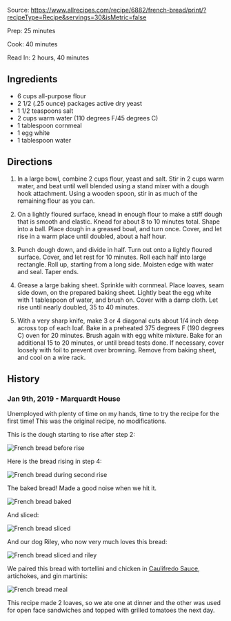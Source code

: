 Source: https://www.allrecipes.com/recipe/6882/french-bread/print/?recipeType=Recipe&servings=30&isMetric=false

Prep: 25 minutes

Cook: 40 minutes

Read In: 2 hours, 40 minutes

## Ingredients

* 6 cups all-purpose flour
* 2 1/2 (.25 ounce) packages active dry yeast
* 1 1/2 teaspoons salt
* 2 cups warm water (110 degrees F/45 degrees C)
* 1 tablespoon cornmeal
* 1 egg white
* 1 tablespoon water


## Directions

1. In a large bowl, combine 2 cups flour, yeast and salt. Stir in 2 cups warm water, and beat until well blended using a stand mixer with a dough hook attachment. Using a wooden spoon, stir in as much of the remaining flour as you can.

1. On a lightly floured surface, knead in enough flour to make a stiff dough that is smooth and elastic. Knead for about 8 to 10 minutes total. Shape into a ball. Place dough in a greased bowl, and turn once. Cover, and let rise in a warm place until doubled, about a half hour.

1. Punch dough down, and divide in half. Turn out onto a lightly floured surface. Cover, and let rest for 10 minutes. Roll each half into large rectangle. Roll up, starting from a long side. Moisten edge with water and seal. Taper ends.

1. Grease a large baking sheet. Sprinkle with cornmeal. Place loaves, seam side down, on the prepared baking sheet. Lightly beat the egg white with 1 tablespoon of water, and brush on. Cover with a damp cloth. Let rise until nearly doubled, 35 to 40 minutes.

1. With a very sharp knife, make 3 or 4 diagonal cuts about 1/4 inch deep across top of each loaf. Bake in a preheated 375 degrees F (190 degrees C) oven for 20 minutes. Brush again with egg white mixture. Bake for an additional 15 to 20 minutes, or until bread tests done. If necessary, cover loosely with foil to prevent over browning. Remove from baking sheet, and cool on a wire rack.

## History

### Jan 9th, 2019 - Marquardt House

Unemployed with plenty of time on my hands, time to try the recipe for the first time! This was the original recipe, no modifications.

This is the dough starting to rise after step 2:

![French bread before rise](/photos/french_bread_dough_before_rise.jpg)

Here is the bread rising in step 4:

![French bread during second rise](/photos/french_bread_rising.jpg)

The baked bread! Made a good noise when we hit it.

![French bread baked](/photos/french_bread_baked.jpg)

And sliced:

![French bread sliced](/photos/french_bread_sliced.jpg)

And our dog Riley, who now very much loves this bread:

![French bread sliced and riley](/photos/french_bread_sliced_with_riley.jpg)

We paired this bread with tortellini and chicken in [Caulifredo Sauce](/dinner/caulifredo_sauce.md), artichokes, and gin martinis:

![French bread meal](/photos/french_bread_with_meal.jpg)

This recipe made 2 loaves, so we ate one at dinner and the other was used for open face sandwiches and topped with grilled tomatoes the next day.
